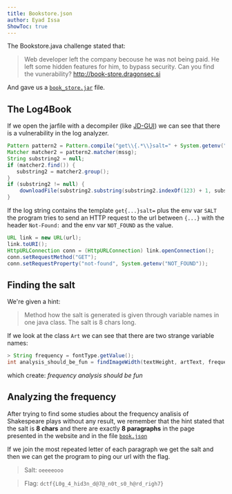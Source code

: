 ```yaml
---
title: Bookstore.json
author: Eyad Issa
ShowToc: true
---
```


The Bookstore.java challenge stated that:

> Web developer left the company becouse he was not being paid. He left some hidden features for him, to bypass security. Can you find the vunerability? http://book-store.dragonsec.si


And gave us a [`book_store.jar`](/ctf/dragonsec-2022/bookstore/book_store.jar) file.

## The Log4Book

If we open the jarfile with a decompiler (like [JD-GUI](https://java-decompiler.github.io/)) we can see that there is a vulnerability in the log analyzer.

```java
Pattern pattern2 = Pattern.compile("get\\{.*\\}salt=" + System.getenv("SALT"));
Matcher matcher2 = pattern2.matcher(mssg);
String substring2 = null;
if (matcher2.find()) {
   substring2 = matcher2.group();
}
if (substring2 != null) {
    downloadFile(substring2.substring(substring2.indexOf(123) + 1, substring2.indexOf(125)));
}
```

If the log string contains the template `get{...}salt=` plus the env var `SALT` the program tries to send an HTTP request to the url between `{...}` with the header `Not-Found:` and the env var `NOT_FOUND` as the value.

```java
URL link = new URL(url);
link.toURI();
HttpURLConnection conn = (HttpURLConnection) link.openConnection();
conn.setRequestMethod("GET");
conn.setRequestProperty("not-found", System.getenv("NOT_FOUND"));
```

## Finding the salt
We're given a hint:

> Method how the salt is generated is given through variable names in one java class. The salt is 8 chars long.

If we look at the class `Art` we can see that there are two strange variable names:

```java
> String frequency = fontType.getValue();
int analysis_should_be_fun = findImageWidth(textHeight, artText, frequency);
```

which create: *frequency analysis should be fun*

## Analyzing the frequency

After trying to find some studies about the frequency analisis of Shakespeare plays without any result, we remember that the hint stated that the salt is **8 chars** and there are exactly **8 paragraphs** in the page presented in the website and in the file [`book.json`](/ctf/dragonsec-2022/bookstore/book.json)

If we join the most repeated letter of each paragraph we get the salt and then we can get the program to ping our url with the flag.

> Salt: `oeeeeooo`

> Flag: `dctf{L0g_4_hid3n_d@7@_n0t_s0_h@rd_righ7}`
